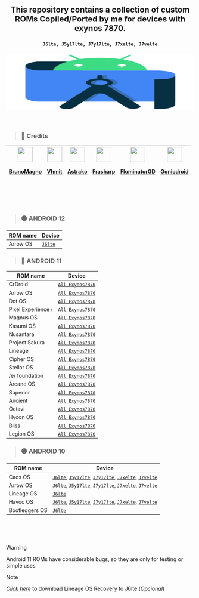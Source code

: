 <h2 align="center">This repository contains a collection of custom ROMs Copiled/Ported by me for devices with exynos 7870.
<h4 align="center">

`J6lte, J5y17lte, J7y17lte, J7xelte, J7velte`
  
</h4>

</h2>
<img src="https://github.com/devicons/devicon/blob/55609aa5bd817ff167afce0d965585c92040787a/icons/androidstudio/androidstudio-original.svg" align="center "width="100%" height="150">
<br>
<br>
<br>

> ### :zombie: Credits

<div>

  | <a href="https://github.com/brunoliratm"><img src="https://avatars.githubusercontent.com/u/114788642?v=4" float="left" width="40px" height=40px><p>BrunoMagno</p></a> | <a href="https://github.com/Vhmit"><img src="https://avatars.githubusercontent.com/u/87090101?v=4" float="left" width="40px" height="40px"><p>Vhmit</p></a> | <a href="https://github.com/Astrako"><img src="https://avatars.githubusercontent.com/u/31514786?v=4" float="left" width="40px" height="40px"><p>Astrako</p></a>   | <a href="https://github.com/FraSharp"><img src="https://avatars.githubusercontent.com/u/60934657?v=4" float="left" width="40px" height="40px"><p>Frasharp</p></a>   | <a href="https://github.com/FlominatorGD"><img src="https://avatars.githubusercontent.com/u/75490337?v=4" float="left" width="40px" height="40px"><p>FlominatorGD</p></a>  | <a href="https://github.com/gonicdroid"><img src="https://avatars.githubusercontent.com/u/23217021?v=4" float="left" width="40px" height="40px"><p>Gonicdroid</p></a> |
  | --- | --- | --- | --- | ---| --- |
  
</div>
<br>
<br>
<br>

> ### :green_circle: ANDROID 12

| ROM name  | Device |
| --- | ----------- |
| Arrow OS  | [`J6lte`](https://sourceforge.net/projects/repomagno/files/Arrow-A12/Arrow-A12.1-J6lte-UNOFFICIAL.zip/download)  |

> ### :red_circle: ANDROID 11

| ROM name  | Device |
| --- | ----------- |
| CrDroid | [`All Exynos7870`](https://sourceforge.net/projects/repomagno/files/CrDroid-A11/crDroid-A11-Exynos7870-UNOFFICIAL.zip/download)  |
| Arrow OS  | [`All Exynos7870`](https://sourceforge.net/projects/repomagno/files/Arrow-A11/Arrow-A11-7870-UNOFFICIAL.zip/download)  |
| Dot OS  | [`All Exynos7870`](https://sourceforge.net/projects/repomagno/files/DotOS-A11/dotOS-A11-Exynos7870-UNOFFICIAL.zip/download)  |
| Pixel Experience+ | [`All Exynos7870`](https://sourceforge.net/projects/repomagno/files/PixelExperiencePlus-A11/PixelExperience_Plus-A11-Exynos7870-UNOFFICIAL.zip/download)  |
| Magnus OS  | [`All Exynos7870`](https://sourceforge.net/projects/repomagno/files/Magnus-A11/MagnusOS-A11-Exynos7870-UNOFFICIAL.zip/download)  |
| Kasumi OS  | [`All Exynos7870`](https://sourceforge.net/projects/repomagno/files/Kasumi-A11/Kasumi-A11-Exynos7870-UNOFFICIAL.zip/download)  |
| Nusantara | [`All Exynos7870`](https://sourceforge.net/projects/repomagno/files/Nusantara-A11/Nusantara-A11-Exynos7870-UNOFFICIAL.zip/download)  |
| Project Sakura | [`All Exynos7870`](https://sourceforge.net/projects/repomagno/files/ProjectSakura-A11/SakuraOS-A11-Exynos7870-UNOFFICIAL.zip/download)  |
| Lineage  | [`All Exynos7870`](https://sourceforge.net/projects/repomagno/files/Lineage-A11/LOS-A11-Exynos7870-UNOFFICIAL.zip/download)  |
| Cipher OS  | [`All Exynos7870`](https://sourceforge.net/projects/repomagno/files/Cipher-A11/CipherOS-A11-Exynos7870-UNOFFICIAL.zip/download)  |
| Stellar OS  | [`All Exynos7870`](https://sourceforge.net/projects/repomagno/files/Stellar-A11/StellarOS-A11-Exynos7870-UNOFFICIAL.zip/download)  |
| /e/ foundation | [`All Exynos7870`](https://sourceforge.net/projects/repomagno/files/e_foundation-A11/e_Foundation-A11-Exynos7870-UNOFFICIAL.zip/download)  |
| Arcane OS  | [`All Exynos7870`](https://sourceforge.net/projects/repomagno/files/Arcane-A11/ArcaneOS-A11-Exynos7870-UNOFFICIAL.zip/download)  |
| Superior | [`All Exynos7870`](https://sourceforge.net/projects/repomagno/files/Arcane-A11/ArcaneOS-A11-Exynos7870-UNOFFICIAL.zip/download)  |
| Ancient  | [`All Exynos7870`](https://sourceforge.net/projects/repomagno/files/Ancient-A11/AncientOS-A11-Exynos7870-Unofficial.zip/download)  |
| Octavi  | [`All Exynos7870`](https://sourceforge.net/projects/repomagno/files/OctaviOS-A11/OctaviOS-A11-Exynos7870-UNOFFICIAL.zip/download)  |
| Hycon OS  | [`All Exynos7870`](https://sourceforge.net/projects/repomagno/files/Hycon-A11/HyconOS-A11-Exynos7870-UNOFFICIAL.zip/download)  |
| Bliss  | [`All Exynos7870`](https://sourceforge.net/projects/repomagno/files/Bliss-A11/Bliss-A11-Exynos7870-UNOFFICIAL.zip/download)  |
| Legion OS  | [`All Exynos7870`](https://sourceforge.net/projects/repomagno/files/Legion-A11/LegionOS-A11-Exynos7870-UNOFFICIAL.zip/download)  |

> ### :purple_circle: ANDROID 10

| ROM name  | Device |
| --- | --- |
| Caos OS | [`J6lte`](https://sourceforge.net/projects/repomagno/files/Caos-A10/Caos-A10-j6lte-UNOFFICIAL.zip/download), [`J5y17lte`](https://sourceforge.net/projects/repomagno/files/Caos-A10/Caos-A10-j5y17lte-UNOFFICIAL.zip/download), [`J7y17lte`](https://sourceforge.net/projects/repomagno/files/Caos-A10/Caos-A10-j7y17lte-UNOFFICIAL.zip/download), [`J7xelte`](https://sourceforge.net/projects/repomagno/files/Caos-A10/Caos-A10-j7xelte-UNOFFICIAL.zip/download), [`J7velte`](https://sourceforge.net/projects/repomagno/files/Caos-A10/Caos-A10-j7velte-UNOFFICIAL.zip/download)   |
| Arrow OS  | [`J6lte`](https://sourceforge.net/projects/repomagno/files/Arrow-A10/ArrowOS-A10-J6lte-UNOFFICIAL.zip/download), [`J5y17lte`](https://sourceforge.net/projects/repomagno/files/Arrow-A10/ArrowOS-A10-J5y17lte-UNOFFICIAL.zip/download), [`J7y17lte`](https://sourceforge.net/projects/repomagno/files/Arrow-A10/ArrowOS-A10-J7y17lte-UNOFFICIAL.zip/download), [`J7xelte`](https://sourceforge.net/projects/repomagno/files/Arrow-A10/Arrow-A10-j7xelte-UNOFFICIAL.zip/download), [`J7velte`](https://sourceforge.net/projects/repomagno/files/Arrow-A10/Arrow-A10-j7velte-UNOFFICIAL.zip/download)  |
| Lineage OS  | [`J6lte`](https://sourceforge.net/projects/repomagno/files/Lineage-A10/lineage-17.1-20220910-UNOFFICIAL-j6lte.zip/download)  |
| Havoc OS  | [`J6lte`](https://sourceforge.net/projects/repomagno/files/Havoc-A10/Havoc-A10-J6lte-UNOFFICIAL.zip/download), [`J5y17lte`](https://sourceforge.net/projects/repomagno/files/Havoc-A10/Havoc-A10-J5y17lte-UNOFFICIAL.zip/download), [`J7y17lte`](https://sourceforge.net/projects/repomagno/files/Havoc-A10/Havoc-A10-J7y17lte-UNOFFICIAL.zip/download), [`J7xelte`](https://sourceforge.net/projects/repomagno/files/Havoc-A10/Havoc-A10-J7xelte-UNOFFICIAL.zip/download), [`J7velte`](https://sourceforge.net/projects/repomagno/files/Havoc-A10/Havoc-A10-J7velte-UNOFFICIAL.zip/download)  |
| Bootleggers OS | [`J6lte`](https://sourceforge.net/projects/repomagno/files/BootLeggers-A10/BootLeggers-A10-J6lte-UNOFFICIAL.zip/download)  |


<br>
<br>
<br>

> [!WARNING]
> Android 11 ROMs have considerable bugs, so they are only for testing or simple uses

> [!NOTE]
> [*Click here*](https://sourceforge.net/projects/repomagno/files/Lineage-A10/Los-17.1-recovery-j6lte.img/download) to download Lineage OS Recovery to J6lte (_Opcional_)
